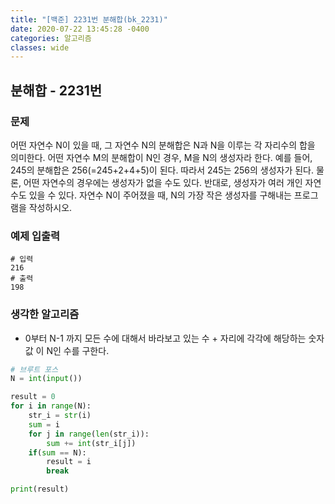 ```yaml
---
title: "[백준] 2231번 분해합(bk_2231)"
date: 2020-07-22 13:45:28 -0400
categories: 알고리즘
classes: wide
---
```


## 분해합 - 2231번


### 문제
어떤 자연수 N이 있을 때, 그 자연수 N의 분해합은 N과 N을 이루는 각 자리수의 합을 의미한다. 어떤 자연수 M의 분해합이 N인 경우, M을 N의 생성자라 한다. 예를 들어, 245의 분해합은 256(=245+2+4+5)이 된다. 따라서 245는 256의 생성자가 된다. 물론, 어떤 자연수의 경우에는 생성자가 없을 수도 있다. 반대로, 생성자가 여러 개인 자연수도 있을 수 있다. 자연수 N이 주어졌을 때, N의 가장 작은 생성자를 구해내는 프로그램을 작성하시오.


### 예제 입출력

```
# 입력
216
# 출력
198
```

### 생각한 알고리즘
- 0부터 N-1 까지 모든 수에 대해서 바라보고 있는 수 + 자리에 각각에 해당하는 숫자값 이 N인 수를 구한다.

```python
# 브루트 포스
N = int(input())

result = 0
for i in range(N):
    str_i = str(i)
    sum = i
    for j in range(len(str_i)):
        sum += int(str_i[j])
    if(sum == N):
        result = i
        break

print(result)
```
